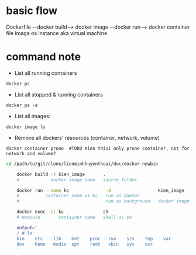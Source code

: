 # basic flow
Dockerfile   --docker build-->   docker image   --docker run-->   docker container
file                             image                            os instance aka virtual machine


# command note
- List all running containers
```
docker ps 
```

- List all stopped & running containers
```
docker ps -a
```

- List all images:
```
docker image ls 
```


- Remove  all dockers' resources (container, network, volume)  
```
docker container prune  #TODO Kien thisi only prune container, not for network and volume?
```

```bash 
cd /path/to/git/clone/lienminhhuyenthoai/doc/docker-newbie

    docker build -t kien_image       .
    #            docker image name   source_folder

    docker run --name kc              -d                  kien_image
    #          container name as kc   run as daemon
    #                                 run as background   docker image name

    docker exec -it kc               sh
    # execute       container name   shell as sh

    output='
    / # ls
    bin    etc    lib    mnt    proc   run    srv    tmp    var
    dev    home   media  opt    root   sbin   sys    usr
    '
